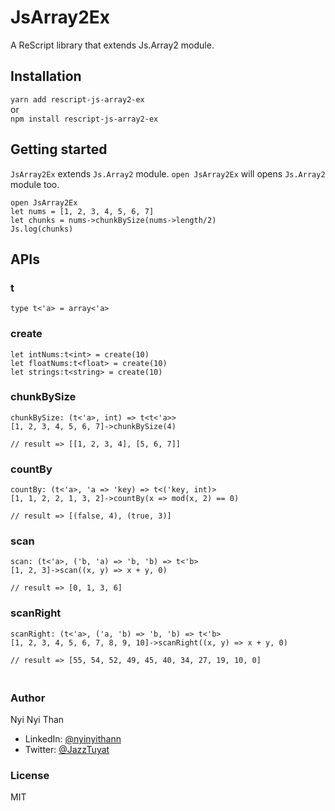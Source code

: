 # JsArray2Ex

A ReScript library that extends Js.Array2 module.

## Installation

`yarn add rescript-js-array2-ex` <br>
or <br>
`npm install rescript-js-array2-ex`

## Getting started
`JsArray2Ex` extends `Js.Array2` module. `open JsArray2Ex` will opens `Js.Array2` module too.
```rescript
open JsArray2Ex
let nums = [1, 2, 3, 4, 5, 6, 7]
let chunks = nums->chunkBySize(nums->length/2)
Js.log(chunks)
```

## APIs
### t
```rescript
type t<'a> = array<'a>
```

### create
```rescript
let intNums:t<int> = create(10)
let floatNums:t<float> = create(10)
let strings:t<string> = create(10)
```

### chunkBySize
```rescript
chunkBySize: (t<'a>, int) => t<t<'a>>
[1, 2, 3, 4, 5, 6, 7]->chunkBySize(4)

// result => [[1, 2, 3, 4], [5, 6, 7]]
```

### countBy
```rescript
countBy: (t<'a>, 'a => 'key) => t<('key, int)>
[1, 1, 2, 2, 1, 3, 2]->countBy(x => mod(x, 2) == 0)

// result => [(false, 4), (true, 3)]
```


### scan
```rescript
scan: (t<'a>, ('b, 'a) => 'b, 'b) => t<'b>
[1, 2, 3]->scan((x, y) => x + y, 0)

// result => [0, 1, 3, 6]
```

### scanRight
```rescript
scanRight: (t<'a>, ('a, 'b) => 'b, 'b) => t<'b>
[1, 2, 3, 4, 5, 6, 7, 8, 9, 10]->scanRight((x, y) => x + y, 0) 
      
// result => [55, 54, 52, 49, 45, 40, 34, 27, 19, 10, 0]
```

### <br>Author

Nyi Nyi Than
- LinkedIn: [@nyinyithann](https://www.linkedin.com/in/nyinyithan/)
- Twitter: [@JazzTuyat](https://twitter.com/JazzTuyat)

### License

MIT
